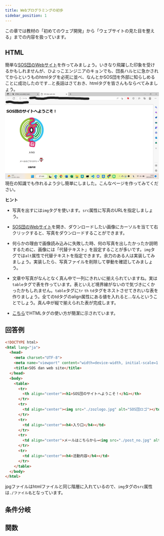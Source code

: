 ```yaml
---
title: Webプログラミングの初歩
sidebar_position: 1
---
```


この章では教材の「初めてのウェブ開発」から「ウェブサイトの見た目を整える」までの内容を扱っています。

## HTML
簡単な[SOS団のWebサイト](http://haruhi.tv)を作ってみましょう。いきなり飛躍した印象を受けるかもしれませんが、ひよっこエンジニアのキョンでも、団長ハルヒに急かされてからというものhtmlタグを必死に並べ、なんとかSOS団を外部に知らしめることに成功したのです...と長話はさておき、htmlタグを皆さんもならべてみましょう。
![image.jpg](./image.png)
現在の知識でも作れるよう少し簡単にしました。こんなページを作ってみてください。




  __ヒント__

  
  - 写真を出すには`img`タグを使います。`src`属性に写真のURLを指定しましょう。
  
  - [SOS団のWebサイト](http://haruhi.tv)を開き、ダウンロードしたい画像にカーソルを当てて右クリックすると、写真をダウンロードすることができます。
  
  - 何らかの理由で画像読み込みに失敗した時、何の写真を出したかったか説明するために、画像には「代替テキスト」を設定することが多いです。`img`タグでは`alt`属性で代替テキストを指定できます。余力のある人は実装してみましょう。実装したら、写真ファイルを削除して挙動を確認してみましょう。
  
  - 文章や写真がなんとなく真ん中で一列にきれいに揃えられていますね。実は`table`タグで表を作っています。表といえど境界線がないので気づきにくかったかもしれません。`table`タグに`tr` `th` `td`タグをネストさせてきれいな表を作りましょう。全てのtdタグのalign属性にある値を入れると...なんということでしょう。真ん中が縦で揃えられた表が完成します。
  
  - [こちら](http://www.htmq.com/)でHTMLタグの使い方が簡潔に示されています。

## 回答例

```html
<!DOCTYPE html>
<html lang="ja">
  <head>
    <meta charset="UTF-8">
    <meta name="viewport" content="width=device-width, initial-scale=1.0">
    <title>SOS dan web site</title>
  </head>
  <body>
    <table>
      <tr>
        <th align="center"><h1>SOS団のサイトへようこそ！</h1></th>
      </tr>
      <tr>
        <td align="center"><img src="./zozlogo.jpg" alt="SOS団ロゴ"></td>
      </tr>
      <tr>
        <td align="center"><h4>入り口</h4></td>
      </tr>
      <tr>
        <td align="center">メールはこちらから→<img src="./post_no.jpg" alt="ポスト"></td>
      </tr>
      <tr>
        <td align="center"><h4>活動内容</h4></td>
      </tr>
    </table>
  </body>
</html>
```

jpgファイルはhtmlファイルと同じ階層に入れているので、`img`タグの`src`属性は`./ファイル名`となっています。

## 条件分岐

## 関数

##

